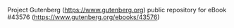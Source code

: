 Project Gutenberg (https://www.gutenberg.org) public repository for eBook #43576 (https://www.gutenberg.org/ebooks/43576)
